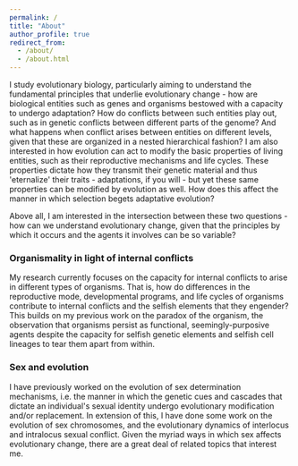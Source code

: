 ```yaml
---
permalink: /
title: "About"
author_profile: true
redirect_from: 
  - /about/
  - /about.html
---
```


I study evolutionary biology, particularly aiming to understand the fundamental principles that underlie evolutionary change - how are biological entities such as genes and organisms bestowed with a capacity to undergo adaptation? How do conflicts between such entities play out, such as in genetic conflicts between different parts of the genome? And what happens when conflict arises between entities on different levels, given that these are organized in a nested hierarchical fashion? I am also interested in how evolution can act to modify the basic properties of living entities, such as their reproductive mechanisms and life cycles. These properties dictate how they transmit their genetic material and thus 'eternalize' their traits - adaptations, if you will - but yet these same properties can be modified by evolution as well. How does this affect the manner in which selection begets adaptative evolution?

Above all, I am interested in the intersection between these two questions - how can we understand evolutionary change, given that the principles by which it occurs and the agents it involves can be so variable? 


### Organismality in light of internal conflicts
My research currently focuses on the capacity for internal conflicts to arise in different types of organisms. That is, how do differences in the reproductive mode, developmental programs, and life cycles of organisms contribute to internal conflicts and the selfish elements that they engender? This builds on my previous work on the paradox of the organism, the observation that organisms persist as functional, seemingly-purposive agents despite the capacity for selfish genetic elements and selfish cell lineages to tear them apart from within. 

### Sex and evolution
I have previously worked on the evolution of sex determination mechanisms, i.e. the manner in which the genetic cues and cascades that dictate an individual's sexual identity undergo evolutionary modification and/or replacement. In extension of this, I have done some work on the evolution of sex chromosomes, and the evolutionary dynamics of interlocus and intralocus sexual conflict. Given the myriad ways in which sex affects evolutionary change, there are a great deal of related topics that interest me.
